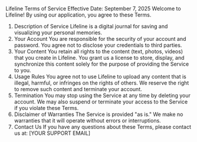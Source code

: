 Lifeline Terms of Service
Effective Date: September 7, 2025
Welcome to Lifeline! By using our application, you agree to these Terms.
1. Description of Service
Lifeline is a digital journal for saving and visualizing your personal memories.
2. Your Account
You are responsible for the security of your account and password. You agree not to disclose your credentials to third parties.
3. Your Content
You retain all rights to the content (text, photos, videos) that you create in Lifeline. You grant us a license to store, display, and synchronize this content solely for the purpose of providing the Service to you.
4. Usage Rules
You agree not to use Lifeline to upload any content that is illegal, harmful, or infringes on the rights of others. We reserve the right to remove such content and terminate your account.
5. Termination
You may stop using the Service at any time by deleting your account. We may also suspend or terminate your access to the Service if you violate these Terms.
6. Disclaimer of Warranties
The Service is provided "as is." We make no warranties that it will operate without errors or interruptions.
7. Contact Us
If you have any questions about these Terms, please contact us at: [YOUR SUPPORT EMAIL]

